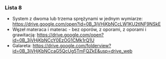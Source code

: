 ### Lista 8

- System z dwoma lub trzema sprężynami w jednym wymiarze: https://drive.google.com/open?id=0B_3jVHjKbNCcLW1KU2tINF9NSkE
- Węzeł materaca i materac - bez oporów, z oporami, z oporami i grawitacją: https://drive.google.com/open?id=0B_3jVHjKbNCcY0EzOG1CMk1rQ1U
- Galareta: https://drive.google.com/folderview?id=0B_3jVHjKbNCcaG5QcUg5TmFQZkE&usp=drive_web
